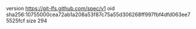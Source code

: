 version https://git-lfs.github.com/spec/v1
oid sha256:10755000cea72ab1a208a53f87c75a55d306268ff997fbf4dfd063ee75525fcf
size 294
